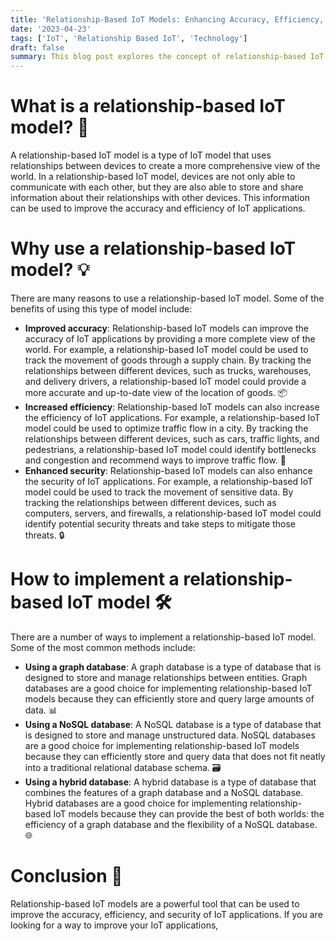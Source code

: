 ```yaml
---
title: 'Relationship-Based IoT Models: Enhancing Accuracy, Efficiency, and Security 🔗'
date: '2023-04-23'
tags: ['IoT', 'Relationship Based IoT', 'Technology']
draft: false
summary: This blog post explores the concept of relationship-based IoT models, which use relationships between devices to create a more comprehensive view of the world. We discuss the benefits of this model, such as improved accuracy, increased efficiency, and enhanced security, and how to implement it using different database types. 🌐
---
```


# What is a relationship-based IoT model? 🤔

A relationship-based IoT model is a type of IoT model that uses relationships between devices to create a more comprehensive view of the world. In a relationship-based IoT model, devices are not only able to communicate with each other, but they are also able to store and share information about their relationships with other devices. This information can be used to improve the accuracy and efficiency of IoT applications.

# Why use a relationship-based IoT model? 💡

There are many reasons to use a relationship-based IoT model. Some of the benefits of using this type of model include:

- **Improved accuracy**: Relationship-based IoT models can improve the accuracy of IoT applications by providing a more complete view of the world. For example, a relationship-based IoT model could be used to track the movement of goods through a supply chain. By tracking the relationships between different devices, such as trucks, warehouses, and delivery drivers, a relationship-based IoT model could provide a more accurate and up-to-date view of the location of goods. 📦
- **Increased efficiency**: Relationship-based IoT models can also increase the efficiency of IoT applications. For example, a relationship-based IoT model could be used to optimize traffic flow in a city. By tracking the relationships between different devices, such as cars, traffic lights, and pedestrians, a relationship-based IoT model could identify bottlenecks and congestion and recommend ways to improve traffic flow. 🚦
- **Enhanced security**: Relationship-based IoT models can also enhance the security of IoT applications. For example, a relationship-based IoT model could be used to track the movement of sensitive data. By tracking the relationships between different devices, such as computers, servers, and firewalls, a relationship-based IoT model could identify potential security threats and take steps to mitigate those threats. 🔒

# How to implement a relationship-based IoT model 🛠️

There are a number of ways to implement a relationship-based IoT model. Some of the most common methods include:

- **Using a graph database**: A graph database is a type of database that is designed to store and manage relationships between entities. Graph databases are a good choice for implementing relationship-based IoT models because they can efficiently store and query large amounts of data. 📊
- **Using a NoSQL database**: A NoSQL database is a type of database that is designed to store and manage unstructured data. NoSQL databases are a good choice for implementing relationship-based IoT models because they can efficiently store and query data that does not fit neatly into a traditional relational database schema. 🗃️
- **Using a hybrid database**: A hybrid database is a type of database that combines the features of a graph database and a NoSQL database. Hybrid databases are a good choice for implementing relationship-based IoT models because they can provide the best of both worlds: the efficiency of a graph database and the flexibility of a NoSQL database. 🌐

# Conclusion 🎉

Relationship-based IoT models are a powerful tool that can be used to improve the accuracy, efficiency, and security of IoT applications. If you are looking for a way to improve your IoT applications,
